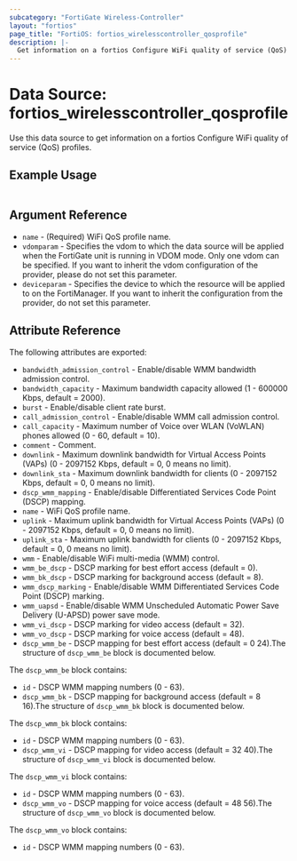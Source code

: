 ```yaml
---
subcategory: "FortiGate Wireless-Controller"
layout: "fortios"
page_title: "FortiOS: fortios_wirelesscontroller_qosprofile"
description: |-
  Get information on a fortios Configure WiFi quality of service (QoS) profiles.
---
```


# Data Source: fortios_wirelesscontroller_qosprofile
Use this data source to get information on a fortios Configure WiFi quality of service (QoS) profiles.


## Example Usage

```hcl

```

## Argument Reference

* `name` - (Required) WiFi QoS profile name.
* `vdomparam` - Specifies the vdom to which the data source will be applied when the FortiGate unit is running in VDOM mode. Only one vdom can be specified. If you want to inherit the vdom configuration of the provider, please do not set this parameter.
* `deviceparam` - Specifies the device to which the resource will be applied to on the FortiManager. If you want to inherit the configuration from the provider, do not set this parameter.

## Attribute Reference

The following attributes are exported:

* `bandwidth_admission_control` - Enable/disable WMM bandwidth admission control.
* `bandwidth_capacity` - Maximum bandwidth capacity allowed (1 - 600000 Kbps, default = 2000).
* `burst` - Enable/disable client rate burst.
* `call_admission_control` - Enable/disable WMM call admission control.
* `call_capacity` - Maximum number of Voice over WLAN (VoWLAN) phones allowed (0 - 60, default = 10).
* `comment` - Comment.
* `downlink` - Maximum downlink bandwidth for Virtual Access Points (VAPs) (0 - 2097152 Kbps, default = 0, 0 means no limit).
* `downlink_sta` - Maximum downlink bandwidth for clients (0 - 2097152 Kbps, default = 0, 0 means no limit).
* `dscp_wmm_mapping` - Enable/disable Differentiated Services Code Point (DSCP) mapping.
* `name` - WiFi QoS profile name.
* `uplink` - Maximum uplink bandwidth for Virtual Access Points (VAPs) (0 - 2097152 Kbps, default = 0, 0 means no limit).
* `uplink_sta` - Maximum uplink bandwidth for clients (0 - 2097152 Kbps, default = 0, 0 means no limit).
* `wmm` - Enable/disable WiFi multi-media (WMM) control.
* `wmm_be_dscp` - DSCP marking for best effort access (default = 0).
* `wmm_bk_dscp` - DSCP marking for background access (default = 8).
* `wmm_dscp_marking` - Enable/disable WMM Differentiated Services Code Point (DSCP) marking.
* `wmm_uapsd` - Enable/disable WMM Unscheduled Automatic Power Save Delivery (U-APSD) power save mode.
* `wmm_vi_dscp` - DSCP marking for video access (default = 32).
* `wmm_vo_dscp` - DSCP marking for voice access (default = 48).
* `dscp_wmm_be` - DSCP mapping for best effort access (default = 0 24).The structure of `dscp_wmm_be` block is documented below.

The `dscp_wmm_be` block contains:

* `id` - DSCP WMM mapping numbers (0 - 63).
* `dscp_wmm_bk` - DSCP mapping for background access (default = 8 16).The structure of `dscp_wmm_bk` block is documented below.

The `dscp_wmm_bk` block contains:

* `id` - DSCP WMM mapping numbers (0 - 63).
* `dscp_wmm_vi` - DSCP mapping for video access (default = 32 40).The structure of `dscp_wmm_vi` block is documented below.

The `dscp_wmm_vi` block contains:

* `id` - DSCP WMM mapping numbers (0 - 63).
* `dscp_wmm_vo` - DSCP mapping for voice access (default = 48 56).The structure of `dscp_wmm_vo` block is documented below.

The `dscp_wmm_vo` block contains:

* `id` - DSCP WMM mapping numbers (0 - 63).
